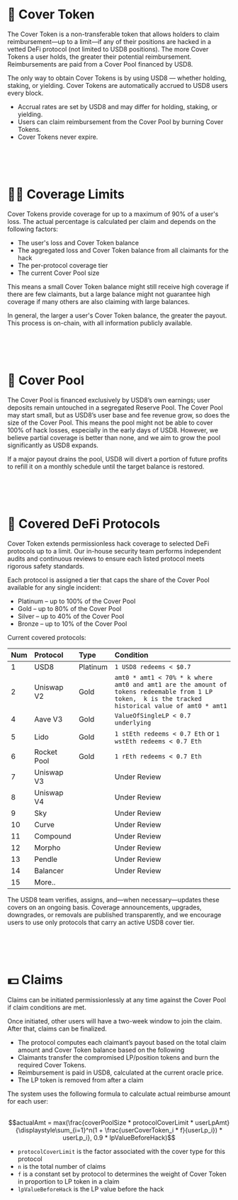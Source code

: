 # 🥷 Cover Token

The Cover Token is a non-transferable token that allows holders to claim reimbursement—up to a limit—if any of their positions are hacked in a vetted DeFi protocol (not limited to USD8 positions). The more Cover Tokens a user holds, the greater their potential reimbursement. Reimbursements are paid from a Cover Pool financed by USD8.

The only way to obtain Cover Tokens is by using USD8 — whether holding, staking, or yielding. Cover Tokens are automatically accrued to USD8 users every block.

- Accrual rates are set by USD8 and may differ for holding, staking, or yielding.
- Users can claim reimbursement from the Cover Pool by burning Cover Tokens.
- Cover Tokens never expire.

<br/>
<br/>
<br/>

# 👌🏽 Coverage Limits

Cover Tokens provide coverage for up to a maximum of 90% of a user's loss. The actual percentage is calculated per claim and depends on the following factors:

- The user's loss and Cover Token balance
- The aggregated loss and Cover Token balance from all claimants for the hack
- The per-protocol coverage tier
- The current Cover Pool size

This means a small Cover Token balance might still receive high coverage if there are few claimants, but a large balance might not guarantee high coverage if many others are also claiming with large balances.

In general, the larger a user's Cover Token balance, the greater the payout. This process is on-chain, with all information publicly available.

<br/>
<br/>
<br/>

# 👛 Cover Pool

The Cover Pool is financed exclusively by USD8’s own earnings; user deposits remain untouched in a segregated Reserve Pool. The Cover Pool may start small, but as USD8’s user base and fee revenue grow, so does the size of the Cover Pool. This means the pool might not be able to cover 100% of hack losses, especially in the early days of USD8. However, we believe partial coverage is better than none, and we aim to grow the pool significantly as USD8 expands.

If a major payout drains the pool, USD8 will divert a portion of future profits to refill it on a monthly schedule until the target balance is restored.

<br/>
<br/>
<br/>

# 🤞 Covered DeFi Protocols

Cover Token extends permissionless hack coverage to selected DeFi protocols up to a limit. Our in-house security team performs independent audits and continuous reviews to ensure each listed protocol meets rigorous safety standards.

Each protocol is assigned a tier that caps the share of the Cover Pool available for any single incident:

- Platinum – up to 100% of the Cover Pool
- Gold – up to 80% of the Cover Pool
- Silver – up to 40% of the Cover Pool
- Bronze – up to 10% of the Cover Pool

Current covered protocols:

| Num | Protocol | Type | Condition |
|:---|:---|:---|:---|
| 1 | USD8 | Platinum | `1 USD8 redeems < $0.7`  |
| 2 | Uniswap V2 | Gold | `amt0 * amt1 < 70% * k where amt0 and amt1 are the amount of tokens redeemable from 1 LP token,  k is the tracked historical value of amt0 * amt1` |
| 4 | Aave V3 | Gold | `ValueOfSingleLP < 0.7 underlying` |
| 5 | Lido | Gold | `1 stEth redeems < 0.7 Eth` or `1 wstEth redeems < 0.7 Eth` |
| 6 | Rocket Pool | Gold | `1 rEth redeems < 0.7 Eth` |
| 7 | Uniswap V3 |  | Under Review |
| 8 | Uniswap V4 |  | Under Review |
| 9 | Sky |  | Under Review |
| 10 | Curve|  | Under Review |
| 11 | Compound |  | Under Review |
| 12 | Morpho |  | Under Review |
| 13 | Pendle|  | Under Review |
| 14 | Balancer |  | Under Review |
| 15 | More.. |  |  |

The USD8 team verifies, assigns, and—when necessary—updates these covers on an ongoing basis. Coverage announcements, upgrades, downgrades, or removals are published transparently, and we encourage users to use only protocols that carry an active USD8 cover tier.

<br/>
<br/>
<br/>

# 💵 Claims

Claims can be initiated permissionlessly at any time against the Cover Pool if claim conditions are met.

Once initiated, other users will have a two-week window to join the claim. After that, claims can be finalized.


- The protocol computes each claimant’s payout based on the total claim amount and Cover Token balance based on the following
- Claimants transfer the compromised LP/position tokens and burn the required Cover Tokens.
- Reimbursement is paid in USD8, calculated at the current oracle price.
- The LP token is removed from after a claim


The system uses the following formula to calculate actual reimburse amount for each user: <br/><br/>

$$actualAmt = max(\frac{coverPoolSize * protocolCoverLimit * userLpAmt}{\displaystyle\sum_{i=1}^n(1 + \frac{userCoverToken_i * f}{userLp_i}) * userLp_i}, 0.9 * lpValueBeforeHack)$$

- `protocolCoverLimit` is the factor associated with the cover type for this protocol
- `n` is the total number of claims
- `f` is a constant set by protocol to determines the weight of Cover Token in proportion to LP token in a claim
- `lpValueBeforeHack` is the LP value before the hack




